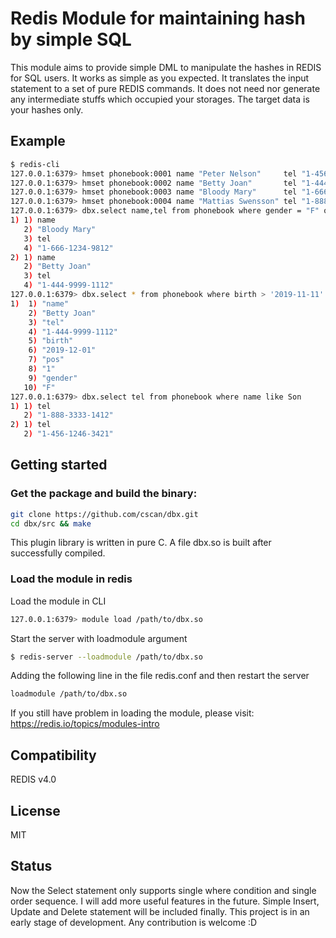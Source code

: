 # Redis Module for maintaining hash by simple SQL

This module aims to provide simple DML to manipulate the hashes in REDIS for SQL users. It works as simple as you expected. It translates the input statement to a set of pure REDIS commands. It does not need nor generate any intermediate stuffs which occupied your storages. The target data is your hashes only.

## Example
```bash
$ redis-cli
127.0.0.1:6379> hmset phonebook:0001 name "Peter Nelson"     tel "1-456-1246-3421" birth "2019-10-01" pos 3 gender "M"
127.0.0.1:6379> hmset phonebook:0002 name "Betty Joan"       tel "1-444-9999-1112" birth "2019-12-01" pos 1 gender "F"
127.0.0.1:6379> hmset phonebook:0003 name "Bloody Mary"      tel "1-666-1234-9812" birth "2018-01-31" pos 2 gender "F"
127.0.0.1:6379> hmset phonebook:0004 name "Mattias Swensson" tel "1-888-3333-1412" birth "2017-06-30" pos 4 gender "M"
127.0.0.1:6379> dbx.select name,tel from phonebook where gender = "F" order by pos desc
1) 1) name
   2) "Bloody Mary"
   3) tel
   4) "1-666-1234-9812"
2) 1) name
   2) "Betty Joan"
   3) tel
   4) "1-444-9999-1112"
127.0.0.1:6379> dbx.select * from phonebook where birth > '2019-11-11'
1)  1) "name"
    2) "Betty Joan"
    3) "tel"
    4) "1-444-9999-1112"
    5) "birth"
    6) "2019-12-01"
    7) "pos"
    8) "1"
    9) "gender"
   10) "F"
127.0.0.1:6379> dbx.select tel from phonebook where name like Son
1) 1) tel
   2) "1-888-3333-1412"
2) 1) tel
   2) "1-456-1246-3421"
```

## Getting started

### Get the package and build the binary:
```bash
git clone https://github.com/cscan/dbx.git
cd dbx/src && make
```

This plugin library is written in pure C. A file dbx.so is built after successfully compiled.

### Load the module in redis

Load the module in CLI
```bash
127.0.0.1:6379> module load /path/to/dbx.so
```

Start the server with loadmodule argument
```bash
$ redis-server --loadmodule /path/to/dbx.so
```

Adding the following line in the file redis.conf and then restart the server
```bash
loadmodule /path/to/dbx.so
```

If you still have problem in loading the module, please visit: https://redis.io/topics/modules-intro

## Compatibility
REDIS v4.0

## License
MIT

## Status
Now the Select statement only supports single where condition and single order sequence. I will add more useful features in the future. Simple Insert, Update and Delete statement will be included finally. This project is in an early stage of development. Any contribution is welcome :D
